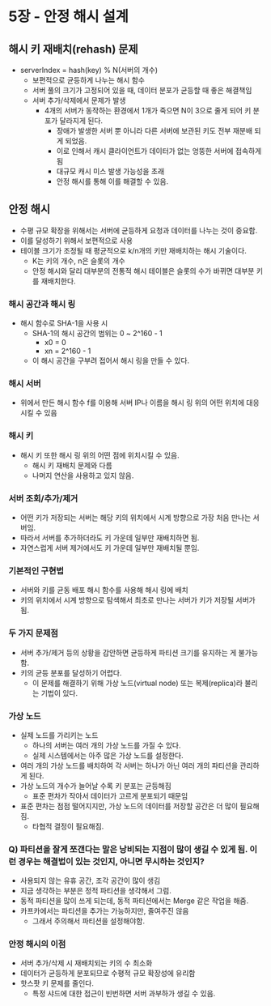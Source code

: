 # 5장 - 안정 해시 설계
## 해시 키 재배치(rehash) 문제
- serverIndex = hash(key) % N(서버의 개수)
    - 보편적으로 균등하게 나누는 해시 함수
    - 서버 풀의 크기가 고정되어 있을 때, 데이터 분포가 균등할 때 좋은 해결책임
    - 서버 추가/삭제에서 문제가 발생
        - 4개의 서버가 동작하는 환경에서 1개가 죽으면 N이 3으로 줄게 되어 키 분포가 달라지게 된다.
            - 장애가 발생한 서버 뿐 아니라 다른 서버에 보관된 키도 전부 재분배 되게 되었음.
            - 이로 인해서 캐시 클라이언트가 데이터가 없는 엉뚱한 서버에 접속하게 됨
            - 대규모 캐시 미스 발생 가능성을 초래
            - 안정 해시를 통해 이를 해결할 수 있음.

## 안정 해시
- 수평 규모 확장을 위해서는 서버에 균등하게 요청과 데이터를 나누는 것이 중요함.
- 이를 달성하기 위해서 보편적으로 사용
- 테이블 크기가 조정될 때 평균적으로 k/n개의 키만 재배치하는 해시 기술이다.
    - K는 키의 개수, n은 슬롯의 개수
    - 안정 해시와 달리 대부분의 전통적 해시 테이블은 슬롯의 수가 바뀌면 대부분 키를 재배치한다.

### 해시 공간과 해시 링
- 해시 함수로 SHA-1을 사용 시
    - SHA-1의 해시 공간의 범위는 0 ~ 2^160 - 1
        - x0 = 0
        - xn = 2^160 - 1
    - 이 해시 공간을 구부려 접어서 해시 링을 만들 수 있다.

### 해시 서버
- 위에서 만든 해시 함수 f를 이용해 서버 IP나 이름을 해시 링 위의 어떤 위치에 대응시킬 수 있음

### 해시 키
- 해시 키 또한 해시 링 위의 어떤 점에 위치시킬 수 있음.
    - 해시 키 재배치 문제와 다름
    - 나머지 연산을 사용하고 있지 않음.

### 서버 조회/추가/제거
- 어떤 키가 저장되는 서버는 해당 키의 위치에서 시계 방향으로 가장 처음 만나는 서버임.
- 따라서 서버를 추가하더라도 키 가운데 일부만 재배치하면 됨.
- 자연스럽게 서버 제거에서도 키 가운데 일부만 재배치될 뿐임.

### 기본적인 구현법
- 서버와 키를 균동 배포 해시 함수를 사용해 해시 링에 배치
- 키의 위치에서 시계 방향으로 탐색해서 최초로 만나는 서버가 키가 저장될 서버가 됨.

### 두 가지 문제점
- 서버 추가/제거 등의 상황을 감안하면 균등하게 파티션 크기를 유지하는 게 불가능함.
- 키의 균등 분포를 달성하기 어렵다.
    - 이 문제를 해결하기 위해 가상 노드(virtual node) 또는 복제(replica)라 불리는 기법이 있다.

### 가상 노드
- 실제 노드를 가리키는 노드
    - 하나의 서버는 여러 개의 가상 노드를 가질 수 있다.
    - 실제 시스템에서는 아주 많은 가상 노드를 설정한다.
- 여러 개의 가상 노드를 배치하여 각 서버는 하나가 아닌 여러 개의 파티션을 관리하게 된다.
- 가상 노드의 개수가 늘어날 수록 키 분포는 균등해짐
    - 표준 편차가 작아서 데이터가 고르게 분포되기 때문임
- 표준 편차는 점점 떨어지지만, 가상 노드의 데이터를 저장할 공간은 더 많이 필요해짐.
    - 타협적 결정이 필요해짐.

### Q) 파티션을 잘게 쪼갠다는 말은 낭비되는 지점이 많이 생길 수 있게 됨. 이런 경우는 해결법이 있는 것인지, 아니면 무시하는 것인지?
- 사용되지 않는 유휴 공간, 조각 공간이 많이 생김
- 지금 생각하는 부분은 정적 파티션을 생각해서 그럼.
- 동적 파티션을 많이 쓰게 되는데, 동적 파티션에서는 Merge 같은 작업을 해줌.
- 카프카에서는 파티션을 추가는 가능하지만, 줄여주진 않음
  - 그래서 주의해서 파티션을 설정해야함.

### 안정 해시의 이점
- 서버 추가/삭제 시 재배치되는 키의 수 최소화
- 데이터가 균등하게 분포되므로 수평적 규모 확장성에 유리함
- 핫스팟 키 문제를 줄인다.
    - 특정 샤드에 대한 접근이 빈번하면 서버 과부하가 생길 수 있음.